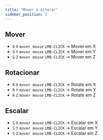 ```yaml
---
title: "Mover e Alterar"
sidebar_position: 3
---
```


## Mover
- `G` `X` `mover mouse` `LMB-CLICK` -> Mover em X
- `G` `Y` `mover mouse` `LMB-CLICK` -> Mover em Y
- `G` `Z` `mover mouse` `LMB-CLICK` -> Mover em Z

## Rotacionar
- `R` `X` `mover mouse` `LMB-CLICK` -> Rotate em X
- `R` `Y` `mover mouse` `LMB-CLICK` -> Rotate em Y
- `R` `Z` `mover mouse` `LMB-CLICK` -> Rotate em Z

## Escalar
- `S` `X` `mover mouse` `LMB-CLICK` -> Escalar em X
- `S` `Y` `mover mouse` `LMB-CLICK` -> Escalar em Y
- `S` `Z` `mover mouse` `LMB-CLICK` -> Escalar em Z
